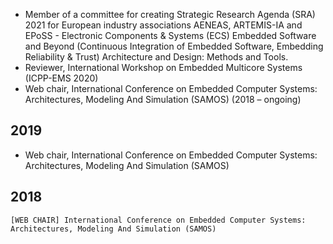 
<ul>
    <li>
    Member of a committee for creating Strategic Research Agenda (SRA) 2021 for European industry associations AENEAS, ARTEMIS-IA and EPoSS - Electronic
Components & Systems (ECS) Embedded Software and Beyond (Continuous Integration of Embedded Software, Embedding Reliability & Trust) Architecture and Design: Methods and Tools.
    </li>
    <li>
    Reviewer, International Workshop on Embedded Multicore Systems (ICPP-EMS 2020)
    </li>
    <li>
    Web chair, International Conference on Embedded Computer Systems: Architectures, Modeling And Simulation (SAMOS) (2018 – ongoing)
    </li>
</ul>

## 2019
<ul>
    <li>
    Web chair, International Conference on Embedded Computer Systems: Architectures, Modeling And Simulation (SAMOS)
    </li>
</ul>

## 2018
    [WEB CHAIR] International Conference on Embedded Computer Systems: Architectures, Modeling And Simulation (SAMOS)